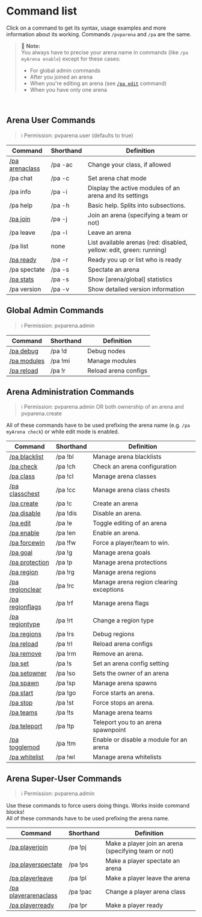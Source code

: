 # Command list

Click on a command to get its syntax, usage examples and more information about its working. Commands `/pvparena` and
 `/pa` are the same.

> 🚩 **Note:**  
> You always have to precise your arena name in commands (like `/pa myArena enable`) except for these cases:
> - For global admin commands
> - After you joined an arena
> - When you're editing an arena (see [`/pa edit`](commands/edit.md) command)
> - When you have only one arena

<br>

## Arena User Commands

> ℹ Permission: pvparena.user (defaults to true)

| Command                                  | Shorthand | Definition                                                          |
|------------------------------------------|-----------|---------------------------------------------------------------------|
| [/pa arenaclass](commands/arenaclass.md) | /pa -ac   | Change your class, if allowed                                       |
| /pa chat                                 | /pa -c    | Set arena chat mode                                                 |
| /pa info                                 | /pa -i    | Display the active modules of an arena and its settings             |
| /pa help                                 | /pa -h    | Basic help. Splits into subsections.                                |
| [/pa join](commands/join.md)             | /pa -j    | Join an arena (specifying a team or not)                            |
| /pa leave                                | /pa -l    | Leave an arena                                                      |
| /pa list                                 | none      | List available arenas (red: disabled, yellow: edit, green: running) |
| [/pa ready](commands/ready.md)           | /pa -r    | Ready you up or list who is ready                                   |
| /pa spectate                             | /pa -s    | Spectate an arena                                                   |
| [/pa stats](commands/stats.md)           | /pa -s    | Show [arena/global] statistics                                      |
| /pa version                              | /pa -v    | Show detailed version information                                   |

## Global Admin Commands

> ℹ Permission: pvparena.admin

| Command                            | Shorthand | Definition           |
|------------------------------------|-----------|----------------------|
| [/pa debug](commands/debug.md)     | /pa !d    | Debug nodes          |
| [/pa modules](commands/modules.md) | /pa !mi   | Manage modules       |
| [/pa reload](commands/reload.md)   | /pa !r    | Reload arena configs |

## Arena Administration Commands

> ℹ Permission: pvparena.admin OR both ownership of an arena and pvparena.create

All of these commands have to be used prefixing the arena name (e.g. `/pa myArena check`) or while edit mode is enabled.

| Command                                    | Shorthand | Definition                              |
|--------------------------------------------|-----------|-----------------------------------------|
| [/pa blacklist](commands/blacklist.md)     | /pa !bl   | Manage arena blacklists                 |
| [/pa check](commands/check.md)             | /pa !ch   | Check an arena configuration            |
| [/pa class](commands/class.md)             | /pa !cl   | Manage arena classes                    |
| [/pa classchest](commands/classchest.md)   | /pa !cc   | Manage arena class chests               |
| [/pa create](commands/create.md)           | /pa !c    | Create an arena                         |
| [/pa disable](commands/disable.md)         | /pa !dis  | Disable an arena.                       |
| [/pa edit](commands/edit.md)               | /pa !e    | Toggle editing of an arena              |
| [/pa enable](commands/enable.md)           | /pa !en   | Enable an arena.                        |
| [/pa forcewin](commands/forcewin.md)       | /pa !fw   | Force a player/team to win.             |
| [/pa goal](commands/goal.md)               | /pa !g    | Manage arena goals                      |
| [/pa protection](commands/protection.md)   | /pa !p    | Manage arena protections                |
| [/pa region](commands/region.md)           | /pa !rg   | Manage arena regions                    |
| [/pa regionclear](commands/regionclear.md) | /pa !rc   | Manage arena region clearing exceptions |
| [/pa regionflags](commands/regionflags.md) | /pa !rf   | Manage arena flags                      |
| [/pa regiontype](commands/regiontype.md)   | /pa !rt   | Change a region type                    |
| [/pa regions](commands/regions.md)         | /pa !rs   | Debug regions                           |
| [/pa reload](commands/reload.md)           | /pa !rl   | Reload arena configs                    |
| [/pa remove](commands/remove.md)           | /pa !rm   | Remove an arena.                        |
| [/pa set](commands/set.md)                 | /pa !s    | Set an arena config setting             |
| [/pa setowner](commands/setowner.md)       | /pa !so   | Sets the owner of an arena              |
| [/pa spawn](commands/spawn.md)             | /pa !sp   | Manage arena spawns                     |
| [/pa start](commands/start.md)             | /pa !go   | Force starts an arena.                  |
| [/pa stop](commands/stop.md)               | /pa !st   | Force stops an arena.                   |
| [/pa teams](commands/teams.md)             | /pa !ts   | Manage arena teams                      |
| [/pa teleport](commands/teleport.md)       | /pa !tp   | Teleport you to an arena spawnpoint     |
| [/pa togglemod](commands/togglemod.md)     | /pa !tm   | Enable or disable a module for an arena |
| [/pa whitelist](commands/whitelist.md)     | /pa !wl   | Manage arena whitelists                 |


## Arena Super-User Commands

> ℹ Permission: pvparena.admin

Use these commands to force users doing things. Works inside command blocks!  
All of these commands have to be used prefixing the arena name.

| Command                                              | Shorthand | Definition                                           |
|------------------------------------------------------|-----------|------------------------------------------------------|
| [/pa playerjoin](commands/playerjoin.md)             | /pa !pj   | Make a player join an arena (specifying team or not) |
| [/pa playerspectate](commands/playerspectate.md)     | /pa !ps   | Make a player spectate an arena                      |
| [/pa playerleave](commands/playerleave.md)           | /pa !pl   | Make a player leave the arena                        |
| [/pa playerarenaclass](commands/playerarenaclass.md) | /pa !pac  | Change a player arena class                          |
| [/pa playerready](commands/playerready.md)           | /pa !pr   | Make a player ready                                  |